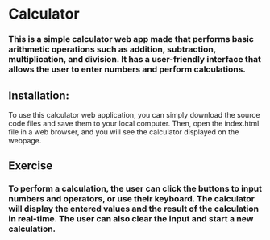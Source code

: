 # Calculator
### This is a simple calculator web app made  that performs basic arithmetic operations such as addition, subtraction, multiplication, and division. It has a user-friendly interface that allows the user to enter numbers and perform calculations.

## Installation:
To use this calculator web application, you can simply download the source code files and save them to your local computer. Then, open the index.html file in a web browser, and you will see the calculator displayed on the webpage.

## Exercise
### To perform a calculation, the user can click the buttons to input numbers and operators, or use their keyboard. The calculator will display the entered values and the result of the calculation in real-time. The user can also clear the input and start a new calculation.
